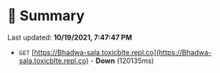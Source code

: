 # 📖 Summary
Last updated: **10/19/2021, 7:47:47 PM**

- `GET` [https://Bhadwa-sala.toxicblte.repl.co](https://Bhadwa-sala.toxicblte.repl.co) - **Down** (120135ms)
